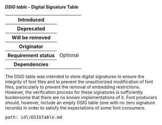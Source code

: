 <h4 id="DSIG" rel="off-5.7.1"><dfn>DSIG table</dfn> - Digital Signature Table</h4>

<table>
    <tr><th>Introduced</th> <td> </td> </tr>
    <tr><th>Deprecated</th> <td> </td> </tr>
    <tr><th>Will be removed</th> <td> </td> </tr>
    <tr><th>Originator</th> <td> </td> </tr>
    <tr><th>Requirement status</th> <td> Optional</td> </tr>
    <tr><th>Dependencies</th> <td> </td> </tr>
</table>

The DSIG table was intended to store digital signatures to ensure the integrity of font files and to prevent the unauthorized modification of font files, particularly to prevent the removal of embedding restrictions. However, the verification process for these signatures is sufficiently burdensome that there are no known implementations of it. Font producers should, however, include an empty DSIG table (one with no zero signature records) in order to satisfy the expectations of some font consumers.

<pre class=include>path: idl/DSIGTable.md</pre>

